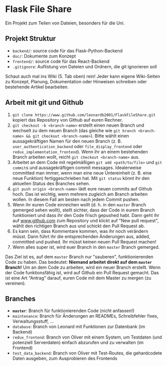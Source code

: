 # Flask File Share
Ein Projekt zum Teilen von Dateien, besonders für die Uni. 

## Projekt Struktur
- `backend/`: source code für das Flask-Python-Backend
- `doc/`: Dokumente zum Konzept
- `frontend/`: source code für das React-Backend
- `.gitignore`: Auflistung von Dateien und Ordnern, die git ignorieren soll

Schaut auch mal ins Wiki (5. Tab oben) rein! Jeder kann eigene Wiki-Seiten zu Konzept, Planung, Dokumentation oder Hinweisen schreiben oder bestehende Artikel bearbeiten.

## Arbeit mit git und Github

1. `git clone https://www.github.com/leonardb2001/FlaskFileShare.git` kopiert das Repository von Github auf euren Rechner.
2. `git checkout -b <branch-name>` erstellt einen neuen Branch und wechselt zu dem neuen Branch (das gleiche wie `git branch <branch-name> && git checkout <branch-name>`). Bitte wählt einen aussagekräftigen Namen für den neuen Branch (z. B. `user_authentication_backend` oder `file_display_frontend` oder `redux_implementation_frontend`). Wenn ihr an einem bestehenden Branch arbeiten wollt, reicht `git checkout <branch-name>` aus.
3. Arbeitet an dem Code mit regelmäßigen `git add <path/to/file>` und `git commit`s und aussagekräftigen commit messages. Idealerweise committed man immer, wenn man eine neue Untereinheit (z. B. eine neue Funktion) fertiggeschrieben hat. Mit `git status` könnt ihr den aktuellen Status des Branches sehen.
4. `git push origin <branch-name>` lädt eure neuen commits auf Github hoch. Das ist wichtig, wenn mehrere zugleich am Branch arbeiten wollen. In diesem Fall am besten nach jedem Commit pushen.
5. Wenn ihr euren Code einreichen wollt (d. h. in den `master` Branch gemerged sehen wollt), stellt sichter, dass der Code in eurem Branch funktioniert und dass ihr den Code frisch gepushed habt. Dann geht ihr auf www.github.com zum Repository und klickt auf "New pull request", wählt den richtigen Branch aus und schickt den Pull Request ab.
6. Es kann sein, dass Kommentare kommen, was ihr noch verändern müsst. Dann führt ihr die entsprechenden Änderungen aus, added, committed und pushed. Ihr müsst keinen neuen Pull Request machen!
7. Wenn alles super ist, wird euer Branch in den `master` Branch gemerged.

Das Ziel ist es, auf dem `master` Branch nur "sauberen", funktionierenden Code zu haben. Das bedeutet: __Niemand arbeitet direkt auf dem `master` Branch!__ Um an dem Code zu arbeiten, wird ein neuer Branch erstellt. Wenn der Code funktionsfähig ist, wird auf Github ein Pull Request gemacht. Das ist eine Art "Antrag" darauf, euren Code mit dem Master zu mergen (zu vereinen).

## Branches
- __`master`__: Branch für funktionierenden Code (nicht anfassen!)
- `maintenance`: Branch für Änderungen an READMEs, Schreibfehler fixes, Verwaltungsstuff, ...
- `database`: Branch von Leonard mit Funktionen zur Datenbank (im Backend)
- `redux_frontend`: Branch von Oliver mit einem System, um Testdaten (und potenziell Serverdaten) einfach abzurufen und zu verwalten (im Frontend)
- `test_data_backend`: Branch von Oliver mit Test-Routes, die gehardcodete Daten ausgeben, zum Ausprobieren des Frontends

